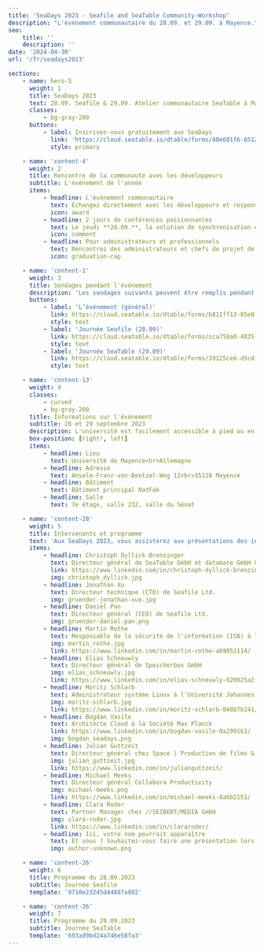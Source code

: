 ```yaml
---
title: 'SeaDays 2023 - Seafile and SeaTable Community-Workshop'
description: "L'événement communautaire du 28.09. et 29.09. à Mayence."
seo:
    title: ''
    description: ''
date: '2024-04-30'
url: '/fr/seadays2023'

sections:
    - name: hero-5
      weight: 1
      title: SeaDays 2023
      text: 28.09. Seafile & 29.09. Atelier communautaire SeaTable à Mayence
      classes:
          - bg-gray-200
      buttons:
          - label: Inscrivez-vous gratuitement aux SeaDays
            link: 'https://cloud.seatable.io/dtable/forms/48e601f6-6512-4f95-9c79-56ce92c6e271/'
            style: primary

    - name: 'content-4'
      weight: 2
      title: Rencontre de la communauté avec les développeurs
      subtitle: L'événement de l'année
      items:
          - headline: L'événement communautaire
            text: Échangez directement avec les développeurs et responsables de Seafile/SeaTable.<br><br>Découvrez les fonctionnalités prévues et les plans à venir grâce à une feuille de route détaillée.<br>Partagez vos souhaits et idées.
            icon: award
          - headline: 2 jours de conférences passionnantes
            text: Le jeudi **28.09.**, la solution de synchronisation et partage Seafile sera à l'honneur.<br><br>Le vendredi **29.09.**, l'accent sera mis sur la plateforme no-code SeaTable.
            icon: comment
          - headline: Pour administrateurs et professionnels
            text: Rencontrez des administrateurs et chefs de projet de grands et petits systèmes Seafile/SeaTable.<br><br>Échangez vos expériences avec d'autres utilisateurs et partenaires.
            icon: graduation-cap

    - name: 'content-1'
      weight: 3
      title: Sondages pendant l'événement
      description: 'Les sondages suivants peuvent être remplis pendant l’événement :'
      buttons:
          - label: 'L’événement (général)'
            link: https://cloud.seatable.io/dtable/forms/b811ff13-85e0-4d7c-a9d1-4e0fcc224998/
            style: text
          - label: 'Journée Seafile (28.09)'
            link: https://cloud.seatable.io/dtable/forms/cca759a0-4835-4511-bf8a-33bb6d2f7cee/
            style: text
          - label: 'Journée SeaTable (29.09)'
            link: https://cloud.seatable.io/dtable/forms/39125ce6-d5cd-4fa2-a339-dcb569dd70b0/
            style: text

    - name: 'content-13'
      weight: 4
      classes:
          - curved
          - bg-gray-200
      title: Informations sur l'événement
      subtitle: 28 et 29 septembre 2023
      description: L'université est facilement accessible à pied ou en transports en commun depuis la gare centrale de Mayence ou le centre-ville.<br><br>Pour plus d’informations sur l’accès, consultez le [site de l’Université de Mayence](https://startseite.uni-mainz.de/anreise).<br><br>Si vous venez en voiture, merci d’utiliser les **parkings de la Albert-Schweitzer-Straße**. Si vous avez besoin d’une autorisation d’entrée, vous devrez en faire la demande vous-même.
      box-position: [right!, left]
      items:
          - headline: Lieu
            text: Université de Mayence<br>Allemagne
          - headline: Adresse
            text: Anselm-Franz-von-Bentzel-Weg 12<br>55128 Mayence
          - headline: Bâtiment
            text: Bâtiment principal NatFak
          - headline: Salle
            text: 7e étage, salle 232, salle du Sénat

    - name: 'content-28'
      weight: 5
      title: Intervenants et programme
      text: 'Aux SeaDays 2023, vous assisterez aux présentations des intervenants suivants.<br>**Langue des présentations : anglais**'
      items:
          - headline: Christoph Dyllick-Brenzinger
            text: Directeur général de SeaTable GmbH et datamate GmbH & Co. KG
            link: https://www.linkedin.com/in/christoph-dyllick-brenzinger/
            img: christoph_dyllick.jpg
          - headline: Jonathan Xu
            text: Directeur technique (CTO) de Seafile Ltd.
            img: gruender-jonathan-xue.jpg
          - headline: Daniel Pan
            text: Directeur général (CEO) de Seafile Ltd.
            img: gruender-daniel-pan.png
          - headline: Martin Rothe
            text: Responsable de la sécurité de l'information (ISB) à l'école d'informatique de la Bundeswehr (ITSBw) et chef de projet du projet d'innovation No-Code-DB Bw (BwTable ITSBw)
            img: martin_rothe.jpg
            link: https://www.linkedin.com/in/martin-rothe-a69052114/
          - headline: Elias Schneuwly
            text: Directeur général de Speicherbox GmbH
            img: elias_schneuwly.jpg
            link: https://www.linkedin.com/in/elias-schneuwly-020825a2
          - headline: Moritz Schlarb
            text: Administrateur système Linux à l’Université Johannes Gutenberg de Mayence
            img: moritz-schlarb.jpg
            link: https://www.linkedin.com/in/moritz-schlarb-848b7b241/
          - headline: Bogdan Vasile
            text: Architecte Cloud à la Société Max Planck
            link: https://www.linkedin.com/in/bogdan-vasile-0a299163/
            img: bogdan_seadays.png
          - headline: Julian Guttzeit
            text: Directeur général chez 5pace | Production de films & médias
            img: julian_guttzeit.jpg
            link: https://www.linkedin.com/in/julianguttzeit/
          - headline: Michael Meeks
            text: Directeur général Collabora Productivity
            img: michael-meeks.png
            link: https://www.linkedin.com/in/michael-meeks-8a6b2151/
          - headline: Clara Roder
            text: Partner Manager chez //SEIBERT/MEDIA GmbH
            img: clara-roder.jpg
            link: https://www.linkedin.com/in/clararoder/
          - headline: Ici, votre nom pourrait apparaître
            text: Et vous ? Souhaitez-vous faire une présentation lors de cet événement communautaire ?
            img: author-unknown.png

    - name: 'content-26'
      weight: 6
      title: Programme du 28.09.2023
      subtitle: Journée Seafile
      template: '9710e23245d44887a892'

    - name: 'content-26'
      weight: 7
      title: Programme du 29.09.2023
      subtitle: Journée SeaTable
      template: '693ad9bd24a746e58fa3'
---
```

